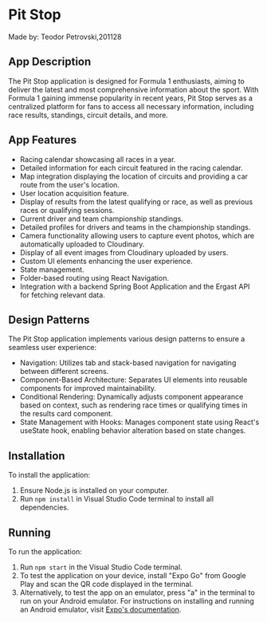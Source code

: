 # Pit Stop
Made by: Teodor Petrovski,201128

## App Description
The Pit Stop application is designed for Formula 1 enthusiasts, aiming to deliver the latest and most comprehensive information about the sport. With Formula 1 gaining immense popularity in recent years, Pit Stop serves as a centralized platform for fans to access all necessary information, including race results, standings, circuit details, and more.

## App Features
- Racing calendar showcasing all races in a year.
- Detailed information for each circuit featured in the racing calendar.
- Map integration displaying the location of circuits and providing a car route from the user's location.
- User location acquisition feature.
- Display of results from the latest qualifying or race, as well as previous races or qualifying sessions.
- Current driver and team championship standings.
- Detailed profiles for drivers and teams in the championship standings.
- Camera functionality allowing users to capture event photos, which are automatically uploaded to Cloudinary.
- Display of all event images from Cloudinary uploaded by users.
- Custom UI elements enhancing the user experience.
- State management.
- Folder-based routing using React Navigation.
- Integration with a backend Spring Boot Application and the Ergast API for fetching relevant data.

## Design Patterns
The Pit Stop application implements various design patterns to ensure a seamless user experience:
- Navigation: Utilizes tab and stack-based navigation for navigating between different screens.
- Component-Based Architecture: Separates UI elements into reusable components for improved maintainability.
- Conditional Rendering: Dynamically adjusts component appearance based on context, such as rendering race times or qualifying times in the results card component.
- State Management with Hooks: Manages component state using React's useState hook, enabling behavior alteration based on state changes.

## Installation
To install the application:
1. Ensure Node.js is installed on your computer.
2. Run `npm install` in Visual Studio Code terminal to install all dependencies.

## Running
To run the application:
1. Run `npm start` in the Visual Studio Code terminal.
2. To test the application on your device, install "Expo Go" from Google Play and scan the QR code displayed in the terminal.
3. Alternatively, to test the app on an emulator, press "a" in the terminal to run on your Android emulator. For instructions on installing and running an Android emulator, visit [Expo's documentation](https://docs.expo.dev/workflow/android-studio-emulator/).